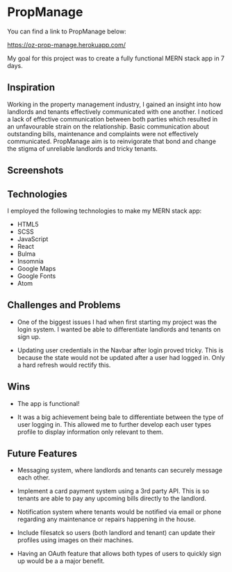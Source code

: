 # PropManage

You can find a link to PropManage below:

https://oz-prop-manage.herokuapp.com/

My goal for this project was to create a fully functional MERN stack app in 7 days.


## Inspiration

Working in the property management industry, I gained an insight into how landlords and tenants effectively communicated with one another. I noticed a lack of effective communication between both parties which resulted in an unfavourable strain on the relationship. Basic communication about outstanding bills, maintenance and complaints were not effectively communicated. PropManage aim is to reinvigorate that bond and change the stigma of unreliable landlords and tricky tenants.


## Screenshots


## Technologies

I employed the following technologies to make my MERN stack app:

* HTML5
* SCSS
* JavaScript
* React
* Bulma
* Insomnia
* Google Maps
* Google Fonts
* Atom

## Challenges and Problems

* One of the biggest issues I had when first starting my project was the login system. I wanted be able to differentiate landlords and tenants on sign up.

* Updating user credentials in the Navbar after login proved tricky. This is because the state would not be updated after a user had logged in. Only a hard refresh would rectify this.

## Wins

* The app is functional!

* It was a big achievement being bale to differentiate between the type of user logging in. This allowed me to further develop each user types profile to display information only relevant to them.

## Future Features

* Messaging system, where landlords and tenants can securely message each other.

* Implement a card payment system using a 3rd party API. This is so tenants are able to pay any upcoming bills directly to the landlord.

* Notification system where tenants would be notified via email or phone regarding any maintenance or repairs happening in the house.

* Include filesatck so users (both landlord and tenant) can update their profiles using images on their machines.

* Having an OAuth feature that allows both types of users to quickly sign up would be a a major benefit.
